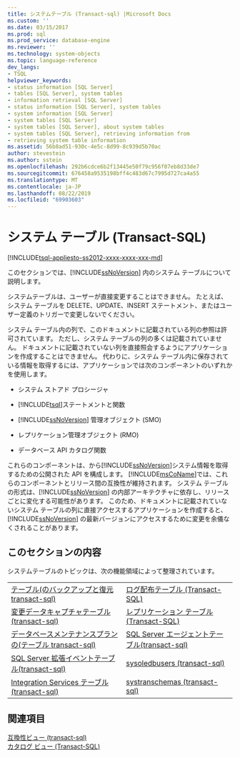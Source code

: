 ```yaml
---
title: システムテーブル (Transact-sql) |Microsoft Docs
ms.custom: ''
ms.date: 03/15/2017
ms.prod: sql
ms.prod_service: database-engine
ms.reviewer: ''
ms.technology: system-objects
ms.topic: language-reference
dev_langs:
- TSQL
helpviewer_keywords:
- status information [SQL Server]
- tables [SQL Server], system tables
- information retrieval [SQL Server]
- status information [SQL Server], system tables
- system information [SQL Server]
- system tables [SQL Server]
- system tables [SQL Server], about system tables
- system tables [SQL Server], retrieving information from
- retrieving system table information
ms.assetid: 56b8ad51-930c-4e5c-8d99-8c939d5b70ac
author: stevestein
ms.author: sstein
ms.openlocfilehash: 292b6cdce6b2f13445e50f79c956f07eb8d33de7
ms.sourcegitcommit: 676458a9535198bff4c483d67c7995d727ca4a55
ms.translationtype: MT
ms.contentlocale: ja-JP
ms.lasthandoff: 08/22/2019
ms.locfileid: "69903603"
---
```

# <a name="system-tables-transact-sql"></a>システム テーブル (Transact-SQL)
[!INCLUDE[tsql-appliesto-ss2012-xxxx-xxxx-xxx-md](../../includes/tsql-appliesto-ss2012-xxxx-xxxx-xxx-md.md)]

  このセクションでは、[!INCLUDE[ssNoVersion](../../includes/ssnoversion-md.md)] 内のシステム テーブルについて説明します。  
  
 システムテーブルは、ユーザーが直接変更することはできません。 たとえば、システム テーブルを DELETE、UPDATE、INSERT ステートメント、またはユーザー定義のトリガーで変更しないでください。  
  
 システム テーブル内の列で、このドキュメントに記載されている列の参照は許可されています。 ただし、システム テーブルの列の多くは記載されていません。 ドキュメントに記載されていない列を直接照会するようにアプリケーションを作成することはできません。 代わりに、システム テーブル内に保存されている情報を取得するには、アプリケーションでは次のコンポーネントのいずれかを使用します。  
  
-   システム ストアド プロシージャ  
  
-   [!INCLUDE[tsql](../../includes/tsql-md.md)]ステートメントと関数  
  
-   [!INCLUDE[ssNoVersion](../../includes/ssnoversion-md.md)] 管理オブジェクト (SMO)  
  
-   レプリケーション管理オブジェクト (RMO)  
  
-   データベース API カタログ関数  
  
 これらのコンポーネントは、から[!INCLUDE[ssNoVersion](../../includes/ssnoversion-md.md)]システム情報を取得するための公開された API を構成します。 [!INCLUDE[msCoName](../../includes/msconame-md.md)]では、これらのコンポーネントとリリース間の互換性が維持されます。 システム テーブルの形式は、[!INCLUDE[ssNoVersion](../../includes/ssnoversion-md.md)] の内部アーキテクチャに依存し、リリースごとに変化する可能性があります。 このため、ドキュメントに記載されていないシステム テーブルの列に直接アクセスするアプリケーションを作成すると、[!INCLUDE[ssNoVersion](../../includes/ssnoversion-md.md)] の最新バージョンにアクセスするために変更を余儀なくされることがあります。  
  
## <a name="in-this-section"></a>このセクションの内容  
 システムテーブルのトピックは、次の機能領域によって整理されています。  
  
|||  
|-|-|  
|[テーブル&#40;のバックアップと復元 transact-sql&#41;](../../relational-databases/system-tables/backup-and-restore-tables-transact-sql.md)|[ログ配布テーブル &#40;Transact-SQL&#41;](../../relational-databases/system-tables/log-shipping-tables-transact-sql.md)|  
|[変更データキャプチャテーブル&#40;transact-sql&#41;](../../relational-databases/system-tables/change-data-capture-tables-transact-sql.md)|[レプリケーション テーブル &#40;Transact-SQL&#41;](../../relational-databases/system-tables/replication-tables-transact-sql.md)|  
|[データベースメンテナンスプランの&#40;テーブル transact-sql&#41;](../../relational-databases/system-tables/database-maintenance-plan-tables-transact-sql.md)|[SQL Server エージェントテーブル&#40;transact-sql&#41;](../../relational-databases/system-tables/sql-server-agent-tables-transact-sql.md)|  
|[SQL Server 拡張イベントテーブル&#40;transact-sql&#41;](../../relational-databases/extended-events/xevents-references-system-objects.md#system-tables)|[sysoledbusers &#40;transact-sql&#41;](../../relational-databases/system-compatibility-views/sys-sysoledbusers-transact-sql.md)|  
|[Integration Services テーブル&#40;transact-sql&#41;](../../relational-databases/system-tables/integration-services-tables-transact-sql.md)|[systranschemas &#40;transact-sql&#41;](../../relational-databases/system-views/systranschemas-transact-sql.md)|  
  
## <a name="see-also"></a>関連項目  
 [互換性ビュー &#40;transact-sql&#41;](~/relational-databases/system-compatibility-views/system-compatibility-views-transact-sql.md)   
 [カタログ ビュー &#40;Transact-SQL&#41;](../../relational-databases/system-catalog-views/catalog-views-transact-sql.md)  
  
  
